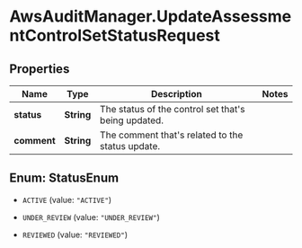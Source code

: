 # AwsAuditManager.UpdateAssessmentControlSetStatusRequest

## Properties

Name | Type | Description | Notes
------------ | ------------- | ------------- | -------------
**status** | **String** |  The status of the control set that&#39;s being updated.  | 
**comment** | **String** |  The comment that&#39;s related to the status update.  | 



## Enum: StatusEnum


* `ACTIVE` (value: `"ACTIVE"`)

* `UNDER_REVIEW` (value: `"UNDER_REVIEW"`)

* `REVIEWED` (value: `"REVIEWED"`)




